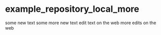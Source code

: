 # example_repository_local_more

some new text 
some more new text
edit text on the web
more edits on the web
